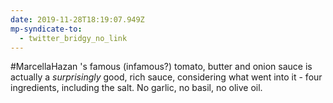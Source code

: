 ```yaml
---
date: 2019-11-28T18:19:07.949Z
mp-syndicate-to:
  - twitter_bridgy_no_link
---
```


#MarcellaHazan 's famous (infamous?) tomato, butter and onion sauce is actually a *surprisingly* good, rich sauce, considering what went into it - four ingredients, including the salt. No garlic, no basil, no olive oil. 
